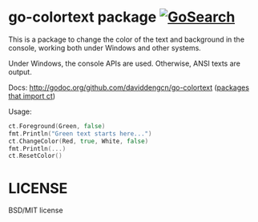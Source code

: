 go-colortext package [![GoSearch](http://go-search.org/badge?id=github.com%2Fdaviddengcn%2Fgo-colortext)](http://go-search.org/view?id=github.com%2Fdaviddengcn%2Fgo-colortext)
====================

This is a package to change the color of the text and background in the console, working both under Windows and other systems.

Under Windows, the console APIs are used. Otherwise, ANSI texts are output.

Docs: http://godoc.org/github.com/daviddengcn/go-colortext ([packages that import ct](http://go-search.org/view?id=github.com%2fdaviddengcn%2fgo-colortext))

Usage:
```go
ct.Foreground(Green, false)
fmt.Println("Green text starts here...")
ct.ChangeColor(Red, true, White, false)
fmt.Println(...)
ct.ResetColor()
```

LICENSE
=======
BSD/MIT license
